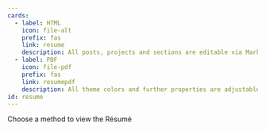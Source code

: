 ```yaml
---
cards:
  - label: HTML
    icon: file-alt
    prefix: fas
    link: resume
    description: All posts, projects and sections are editable via Markdown files.
  - label: PDF
    icon: file-pdf
    prefix: fas
    link: resumepdf
    description: All theme colors and further properties are adjustable via Css Variables.
id: resume
---
```


Choose a method to view the Résumé
